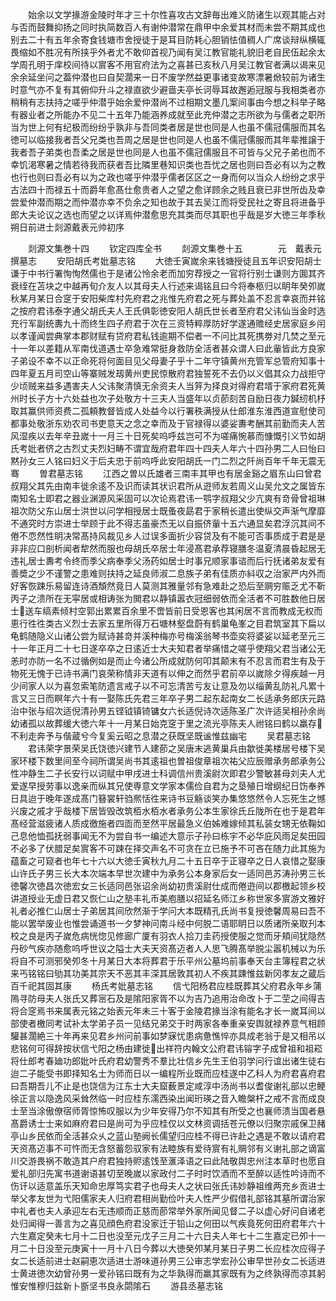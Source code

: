 <!-- { "loadSidebar": true } -->
　　始余以文学掾游金陵时年才三十尔性喜攻古文辞毎出难义防诸生以观其能占对与否而鼓舞抑扬之同时执简数百人有谢仲潜常在鼎甲中余爱其材而未尝不期其成也别去二十有五年余寄食钱塘市舍授徒于是耳目防耗心胆销怯值稠人广席谈辩纵横辄畏缩如不胜况有所挟乎外者尤不敢仰首视乃闻有吴江教官能礼貌旧老自民伍起余太学周孔明于庠校间待以賔客不用官府法为之喜甚已亥秋八月吴江教官者满以谒来见余余延坐问之葢仲潜也曰自契濶来一日不废学然益更事诸变故寒漂暑焮较前为诸生时意气亦不复有其俯仰升斗之禄直欲少避啬夫亭长诃辱耳故邂逅冠服与我相类者亦稍稍有志扶持之嗟乎仲潜乎始余爱仲潜尚不过相期文墨几案间事由今想之科举子略有器业者之所能办不见二十五年乃能涵养成就至此充仲潜之志所欲为与儒者之职所当为世上何有纪极而纷纷乎孰非与吾同类者居是世也同是人也虽不儒冠儒服而其名徳可以临接我者吾父兄类也吾周之居是世也同是人也虽不儒冠儒服而其年辈推譲于我者吾子弟类也吾柔之居是世也同是人也虽不儒冠儒服且不可皆与父兄子弟也而不幸饥渇寒暑之情若待我而获者吾比隣里巷知识类也吾忧之居也则曰吾必有以为之教也行也则曰吾必有以为之政也嗟乎仲潜乎儒者区区之一身而何以当众人纷纷之求乎古法四十而禄五十而爵年愈髙仕愈贵者人之望之愈详顾余之贱且衰已非世所齿及幸尝爱仲潜而期之而仲潜亦幸不负余之知也故于其去吴江而将受民社之寄且将进备乎郎大夫论议之选也而望之以详焉仲潜愈思充其类而尽其职也乎哉是岁大徳三年季秋朔日前进士剡源戴表元帅初序












　　剡源文集巻十四
　　钦定四库全书
　　剡源文集巻十五　　　　元　戴表元　撰墓志
　　安阳胡氏考妣墓志铭
　　大徳壬寅嵗余来钱塘授徒且五年识安阳胡士谦于中书行署恂恂然儒也于是诸公怜余老而加穷荐授之一官将行别士谦则方圎其齐衰绖在苫块之中越再旬介友人以其母夫人行述来谒铭且曰今将奉柩归以眀年癸夘嵗秋某月某日合窆于安阳柴库村先府君之兆惟先府君之死与葬处盖不忍言幸哀而并铭之按府君讳泰字通父胡氏夫人王氏俱彰徳安阳人胡氏世长者至府君父讳仙当金时选充行军副统夀九十而终生四子府君于次在三资特粹厚防好学遂通赡经史居家庭乡闬以孝谨闻尝典掌本郡财赋有贷府君私钱逾期不偿者一不问比其死携劵对几焚之至元十一年以差籍从军南伐道遇士卒急难常挺身救防全活者甚众谓人曰此軰皆此方良家子弟设不幸不以正命死将何面目见父母妻子乎十二年守镇黄州充管军总管府知事十四年夏五月司空山等寨贼发刼黄州吏民惊散府君独誓死不去仍以义倡其众力战拒守少顷贼来益多遇害夫人父讳聚清慎无余资夫人当笄为择良对得府君壻于家府君死黄州时长子方十六处益也次子处敬方十三夫人当盛年以贞莭刻苦自励日夜力鍼纫机杼取其赢供师资费二孤頼教督皆成人处益今以行署秩满授从仕郎淮东淮西道宣慰使司都事处敬浙东劝农司书吏意天之念之幸而及于官禄得以婆娑夀考酬其前勤而夫人苦风湿疾以去年辛丑嵗十一月三十日死矣呜呼兹岂可不为嗟痛惋慕而慷慨引义节如胡氏考妣者侪之古烈丈夫烈妇畴不谓宜哉府君年四十四夫人年六十四孙男二人曰怡曰黙孙女三人铭曰妇义于后夫忠于前呜呼此安阳胡氏一门二烈之阡尚百年千年无震无骞
　　曽君墓志铭
　　江西之曽以氏雄者三南丰其甲也有居金谿之眉东山曰曾君叔翔父其先由南丰徙余逺不及识而读其状识君所从逰师友若周义山吴允文之属皆东南知名士即君之器业渊源风采固可以次论焉君讳一鹗字叔翔父少亢爽有竒骨曾祖琳祖次防父东山居士洪世以问学相授居士既蚤夜勗君于家稍长遣出使纵交声渐气摩靡不通究时方崇进士举顾于此不得志虽豪杰无以自振侪軰十五六通显矣君浮沉其间不倦不恧然性眀决常髙持风裁见乡人过误多面折少容贷及有不能可否事质成于君是是非非应口剖析闻者犂然而服也母胡氏卒居士年浸髙君承荐寝膳冬温夏清晨昏起居无违礼居士夀考令终而季父病奉季父汤药如居士时事兄顺家事谘而后行抚诸弟友爱有善奬之少不谨警之患难则扶持之延良师淑二息族子弟有佳质亦紏収之治家严内外而好客恢踈乐易留连诗酒頽然竟日人莫测其雅量邻有急难赴之恐后至赒穷赈乏尤不靳丙子之溃所在无寜居或相诪张为閧君以静镇嚣衣冠细弱依而全活者不可胜数他日居士送车缟素倾村空郭出累累百余里不啻皆前日受恩客也其闲居不言而教成无权而恵行徃徃类古义烈士去家五里所得万石塘林壑盘蔚有鹤巢龟峯之目君筑室其下扁以龟鹤随隐义山诸公尝为赋诗甚竒并溪种梅亦号梅溪翁琴书壶奕将婆娑以延老至元三十一年正月二十七日遂卒卒之日逺近士大夫知君者举痛惜之嗟乎使翔父君当诸公无恙时亦防一名不过循例如是而止今诸公所成就防何叩其颠末有不忍言而君生有及于物死无愧于已诗书满门哀荣称情非天道有以伸之而然乎君前卒以嵗除夕得疾越一月少间家人以为喜忽索笔防遗言戒子以不可忘清苦亏友让意及勿以缁黄乱防礼凡累十言又三日而瞑年六十有一娶陈氏先君三年卒子男二起东起南女二长适承务郎庆元路治中张与绍次适倪清孙男五铿钺镇锜镛女六长适倪诗次适陈圣广次许适吴相孙余尚幼诸孤以故葬缓大徳六年十一月某日始克窆于里之流光亭陈夫人祔铭曰鹤以羸存不利走奔予与偕蔵兮今复奚云昭之息潜之获既坚既谧惟兹幽宅
　　吴君墓志铭
　　君讳荣字景荣吴氏饶徳兴建节人建莭之吴唐末逃黄巢兵由歙徙美楼居号楼下吴家环楼下数里间至今祠所谓吴尚书其逺祖也曽祖俊章祖次祐父应辰赠承务郎承务公性冲静生二子长安行以词赋中甲戌进士科调信州贵溪尉次即君少警敏甚母刘夫人尤爱遂早授劳事以逸亲而纵其兄使専意文学家本儒俭自君为之垦殖日增纲纪日饬奉养日具迨于晚年遂成髙门簮裳轩驺熈恬徃来诗书豆觞谈笑办集悠悠然令人忘死生之憾兴废之戚才乎哉楼下居皆毁改筑栢水栢水者承务公本生家徐氏丘陇所在也于是君年髙经营滋疲诸人质成徼施者四靣而至然平居最急义伯姊难嫁倾其私装女甥无依鞠如己息他恤孤抚弱事闻无不为尝自书一编述大意示子孙曰栋宇不必华庇风雨足矣田园不必多了伏腊足矣賔客不可踈在择交声名不可贪在立已施予不可吝在随力此其施为蕴畜之可窥者也年七十六以大徳壬寅秋九月二十五日卒于正寝卒之日人哀惜之娶康山许氏子男三长大本次端本早世次建中为承务公本身家后女一适同邑苏涛孙男三长徳馨次徳昌次徳宏女三长适同邑张诏余尚幼初贵溪尉仕成而倦逰间以郡檄起领乡校讲道授业无虚日君又恢仁山之塾丰礼币美庖膳以招延名师江乡称世家多賔游文雅好礼者必推仁山居士子弟居其间欣然渐于学问大本既精孔氏尚书复授徳馨周易曰吾不能以罢举废业也惟尝诵道书一夕梦神问南斗经中何脱二语耶眀日以质诸所亲取刋本校之良是丙子嵗危病恍惚见修廊广厦有羽衣人拾刀圭药授使服之觉而牙頬间犹隐然丹砂气疾亦随愈呜呼世议之隘士大夫天资髙迈者人人思飞腾髙举脱尘嚣机械以为乐将自不可测邪癸夘冬十月某日大本将葬君于乐平州公墓坞前事奉天台主簿程君之状来丐铭铭曰劬其功美其宗天不恶其丰深其居敦其初人不疾其踈惟兹新冈孝友之蔵后百千祀其固其康
　　杨氏考妣墓志铭
　　信弋阳杨君应桂既葬其父府君永年乡蒲隖寻防母夫人张氏又葬宻石及是隂阳家胥不以为吉乃追用治命改卜于二茔之间得吉将合窆焉书来属表元铭之始表元年未三十客于金陵君掾当涂有能名才长一嵗耳间以部使者檄同考试补太学弟子员一见结兄弟交于时两家各奉重亲安舆就禄养意气相顾驩甚濶絶三十年再来见君乡州问前事如梦寐忧患病惫憔悴亦具成老翁于是又相吊以悲铭何可得辞按状信弋阳之杨由建徙出祥符内翰文公府君讳镕字子成曾祖和祖崧将仕郎考春廸功郎妣叶氏府君幼警秀不羣比壮信乡先生王伯羽学问行谊出诸生徒右迨二子能受书即择知名士为师而日以一编程所业既而应桂遂中乙科人为府君喜府君曰吾期吾儿不止是也饶信为江东士大夫窟薮景定咸淳中汤尚书以耆俊谢礼部以忠鲠徐正言以隐逸风采耸然临一时应桂东濡西染出闻珩瑛之音入瞻槃杆之戒不言而成良士至当涂傲僚宿师胥惊怖叹服以为少年安得乃尔不知其有所受之也襄师溃当国者悬髙爵诱士士来如麻府君曰是尚可为乎应桂仅以文林资调括苍元僚以归聚宗戚保卫赭亭山乡民依而全活甚众乆之蓝山塾阙长儒望归应桂不得已许赴之遇是不敢以请府君天资髙迈事不可忤而无含怒蓄怨驭家有法睦族有爱待賔有礼赒邻有义谢礼部之谪富川交游畏祸不敢造其户府君独持赆逺饯至滙泽语之曰此陆敬舆忠州注本草时也愿自爱礼部归先寓书道谢语甚切至晚嵗以家政付二子时时饮酒而不至醉以适性吟诗而不伤讦以适意盖乐天知命忠厚笃实君子也母夫人之状曰张氏讳妙静祖维两充乡贡进士举父孝友世为弋阳儒家夫人归府君相尚勤俭叶夫人性严少假借礼部铭其墓所谓治家中礼者也夫人承迎左右无违顺而正慈而莭常举外家所闻见督二子以虚心好问自诸老处归闻得一善言为之喜见顔色府君没家迁于铅山之何田以气疾竟死何田府君年六十六生嘉定癸未七月十二日也没至元戊子三月二十六日夫人年七十二生嘉定已夘十一月二十日没至元庚寅十一月十八日今葬以大徳癸夘某月某日子男二长应桂次应得子女二长适前进士赵嗣恵次适进士游味道孙男三公审志学宏孙公审早世孙女二长适进士黄进徳次幼曾孙男一爱孙铭曰既有为之华孰得而羸其家既有为之终孰得而凉其躬惟安惟穆归兹新卜斵坚书良永閟隂石
　　游县丞墓志铭
